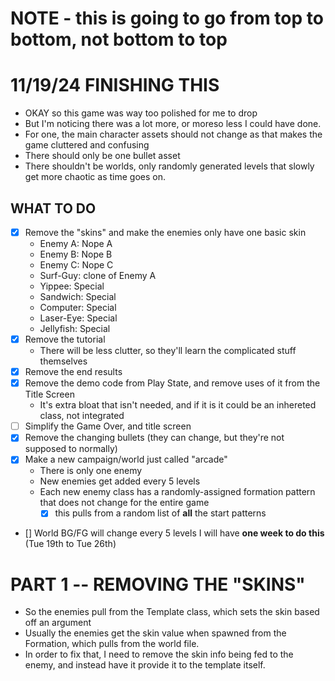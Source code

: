 # NOTE - this is going to go from top to bottom, not bottom to top

# 11/19/24 FINISHING THIS 
- OKAY so this game was way too polished for me to drop
- But I'm noticing there was a lot more, or moreso less I could have done.
- For one, the main character assets should not change as that makes the game cluttered and confusing
- There should only be one bullet asset
- There shouldn't be worlds, only randomly generated levels that slowly get more chaotic as time goes on.
## WHAT TO DO
- [x] Remove the "skins" and make the enemies only have one basic skin
    - Enemy A: Nope A
    - Enemy B: Nope B
    - Enemy C: Nope C
    - Surf-Guy: clone of Enemy A
    - Yippee: Special
    - Sandwich: Special
    - Computer: Special
    - Laser-Eye: Special
    - Jellyfish: Special
- [x] Remove the tutorial
    - There will be less clutter, so they'll learn the complicated stuff themselves
- [x] Remove the end results
- [x] Remove the demo code from Play State, and remove uses of it from the Title Screen
    - It's extra bloat that isn't needed, and if it is it could be an inhereted class, not integrated
- [ ] Simplify the Game Over, and title screen
- [x] Remove the changing bullets (they can change, but they're not supposed to normally)
- [x] Make a new campaign/world just called "arcade"
    - There is only one enemy
    - New enemies get added every 5 levels
    - Each new enemy class has a randomly-assigned formation pattern that does not change for the entire game
        - [x] this pulls from a random list of **all** the start patterns
- [] World BG/FG will change every 5 levels
I will have **one week to do this** (Tue 19th to Tue 26th)

# PART 1 -- REMOVING THE "SKINS"
- So the enemies pull from the Template class, which sets the skin based off an argument
- Usually the enemies get the skin value when spawned from the Formation, which pulls from the world file.
- In order to fix that, I need to remove the skin info being fed to the enemy, and instead have it provide it to the template itself. 